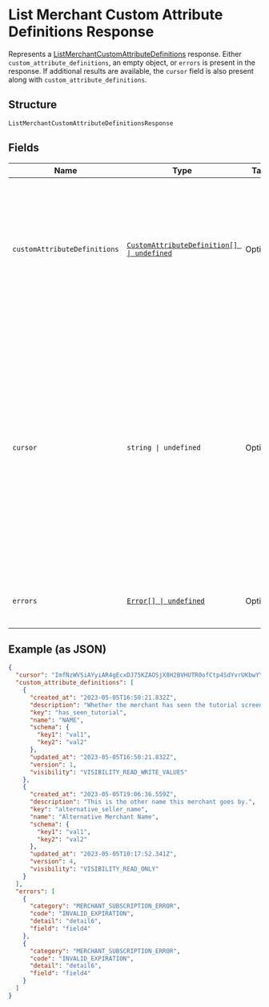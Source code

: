 <!-- Optimized: 2025-10-06 -->
<!-- RPM: 1.6.2.1.1.6.2.1_list-merchant-custom-attribute-definitions-response_20251006 -->
<!-- Session: E2E RPM DNA Application -->
<!-- AOM: RND (Reggie & Dro) -->
<!-- COI: TECHNOLOGY -->
<!-- RPM: HIGH -->
<!-- ACTION: BUILD -->

# List Merchant Custom Attribute Definitions Response

Represents a [ListMerchantCustomAttributeDefinitions](../../doc/api/merchant-custom-attributes.md#list-merchant-custom-attribute-definitions) response.
Either `custom_attribute_definitions`, an empty object, or `errors` is present in the response.
If additional results are available, the `cursor` field is also present along with `custom_attribute_definitions`.

## Structure

`ListMerchantCustomAttributeDefinitionsResponse`

## Fields

| Name | Type | Tags | Description |
|  --- | --- | --- | --- |
| `customAttributeDefinitions` | [`CustomAttributeDefinition[] \| undefined`](../../doc/models/custom-attribute-definition.md) | Optional | The retrieved custom attribute definitions. If no custom attribute definitions are found,<br>Square returns an empty object (`{}`). |
| `cursor` | `string \| undefined` | Optional | The cursor to provide in your next call to this endpoint to retrieve the next page of<br>results for your original request. This field is present only if the request succeeded and<br>additional results are available. For more information, see [Pagination](https://developer.squareup.com/docs/build-basics/common-api-patterns/pagination). |
| `errors` | [`Error[] \| undefined`](../../doc/models/error.md) | Optional | Any errors that occurred during the request. |

## Example (as JSON)

```json
{
  "cursor": "ImfNzWVSiAYyiAR4gEcxDJ75KZAOSjX8H2BVHUTR0ofCtp4SdYvrUKbwYY2aCH2WqZ2FsfAuylEVUlTfaINg3ecIlFpP9Y5Ie66w9NSg9nqdI5fCJ6qdH2s0za5m2plFonsjIuFaoN89j78ROUwuSOzD6mFZPcJHhJ0CxEKc0SBH",
  "custom_attribute_definitions": [
    {
      "created_at": "2023-05-05T16:50:21.832Z",
      "description": "Whether the merchant has seen the tutorial screen for using the app.",
      "key": "has_seen_tutorial",
      "name": "NAME",
      "schema": {
        "key1": "val1",
        "key2": "val2"
      },
      "updated_at": "2023-05-05T16:50:21.832Z",
      "version": 1,
      "visibility": "VISIBILITY_READ_WRITE_VALUES"
    },
    {
      "created_at": "2023-05-05T19:06:36.559Z",
      "description": "This is the other name this merchant goes by.",
      "key": "alternative_seller_name",
      "name": "Alternative Merchant Name",
      "schema": {
        "key1": "val1",
        "key2": "val2"
      },
      "updated_at": "2023-05-05T10:17:52.341Z",
      "version": 4,
      "visibility": "VISIBILITY_READ_ONLY"
    }
  ],
  "errors": [
    {
      "category": "MERCHANT_SUBSCRIPTION_ERROR",
      "code": "INVALID_EXPIRATION",
      "detail": "detail6",
      "field": "field4"
    },
    {
      "category": "MERCHANT_SUBSCRIPTION_ERROR",
      "code": "INVALID_EXPIRATION",
      "detail": "detail6",
      "field": "field4"
    }
  ]
}
```

